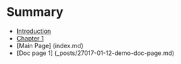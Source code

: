 # Summary

* [Introduction](README.md)
* [Chapter 1](chapter-1.md)
* [Main Page] (index.md)
* [Doc page 1] (_posts/27017-01-12-demo-doc-page.md)

